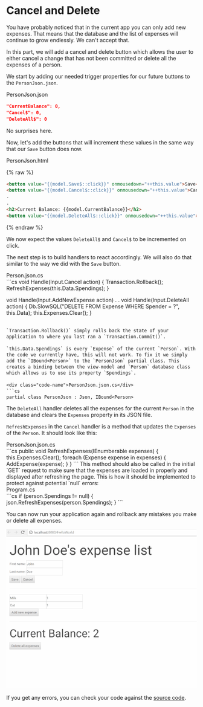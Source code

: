 # Cancel and Delete

You have probably noticed that in the current app you can only add new expenses. That means that the database and the list of expenses will continue to grow endlessly. We can't accept that.

In this part, we will add a cancel and delete button which allows the user to either cancel a change that has not been committed or delete all the expenses of a person.

We start by adding our needed trigger properties for our future buttons to the `PersonJson.json`.

<div class="code-name">PersonJson.json</div>

```json
"CurrentBalance": 0,
"Cancel$": 0,
"DeleteAll$": 0
```

No surprises here.

Now, let's add the buttons that will increment these values in the same way that our `Save` button does now.

<div class="code-name">PersonJson.html</div>

{% raw %}
```html
<button value="{{model.Save$::click}}" onmousedown="++this.value">Save</button>
<button value="{{model.Cancel$::click}}" onmousedown="++this.value">Cancel</button>
.
.
<h2>Current Balance: {{model.CurrentBalance}}</h2>
<button value="{{model.DeleteAll$::click}}" onmousedown="++this.value">Delete all expenses</button>
```
{% endraw %}


We now expect the values `DeleteAll$` and `Cancel$` to be incremented on click.

The next step is to build handlers to react accordingly. We will also do that similar to the way we did with the `Save` button.

<div class="code-name">Person.json.cs</div>
```cs
void Handle(Input.Cancel action)
{
    Transaction.Rollback();
    RefreshExpenses(this.Data.Spendings);
}

void Handle(Input.AddNewExpense action)
.
.
void Handle(Input.DeleteAll action)
{
    Db.SlowSQL("DELETE FROM Expense WHERE Spender = ?", this.Data);
    this.Expenses.Clear();
}
```

`Transaction.Rollback()` simply rolls back the state of your application to where you last ran a `Transaction.Commit()`.

`this.Data.Spendings` is every `Expense` of the current `Person`. With the code we currently have, this will not work. To fix it we simply add the `IBound<Person>` to the `PersonJson` partial class. This creates a binding between the view-model and `Person` database class which allows us to use its property `Spendings`.

<div class="code-name">PersonJson.json.cs</div>
```cs
partial class PersonJson : Json, IBound<Person>
```

The `DeleteAll` handler deletes all the expenses for the current `Person` in the database and clears the `Expenses` property in its JSON file.

`RefreshExpenses` in the `Cancel` handler is a method that updates the `Expenses` of the `Person`. It should look like this:

<div class="code-name">PersonJson.json.cs</div>
```cs
public void RefreshExpenses(IEnumberable<Expense> expenses)
{
    this.Expenses.Clear();
    foreach (Expense expense in expenses)
    {
        AddExpense(expense);
    }
}
```
This method should also be called in the initial `GET` request to make sure that the expenses are loaded in properly and displayed after refreshing the page. This is how it should be implemented to protect against potential `null` errors:

<div class="code-name">Program.cs</div>
```cs
if (person.Spendings != null)
{
    json.RefreshExpenses(person.Spendings);
}
```

You can now run your application again and rollback any mistakes you make or delete all expenses.

![part 6 gif](/assets/resizedpart6.gif)

If you get any errors, you can check your code against the [source code](https://github.com/StarcounterSamples/HelloWorld/commit/3583263c3a885c34177d18403c2afde0a22a70aa).
